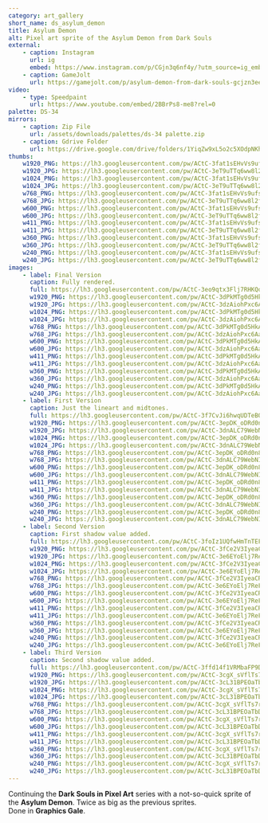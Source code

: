 ```yaml
---
category: art_gallery
short_name: ds_asylum_demon
title: Asylum Demon
alt: Pixel art sprite of the Asylum Demon from Dark Souls
external:
    - caption: Instagram
      url: ig
      embed: https://www.instagram.com/p/CGjn3q6nf4y/?utm_source=ig_embed&amp;utm_campaign=loading
    - caption: GameJolt
      url: https://gamejolt.com/p/asylum-demon-from-dark-souls-gcjzn3ee
video:
    - type: Speedpaint
      url: https://www.youtube.com/embed/2BBrPs8-me8?rel=0
palette: DS-34
mirrors:
    - caption: Zip File
      url: /assets/downloads/palettes/ds-34 palette.zip
    - caption: Gdrive Folder
      url: https://drive.google.com/drive/folders/1YiqZw9xL5o2c5XOdpNKhVUp9QVWIPloV?usp=sharing
thumbs:
    w1920_PNG: https://lh3.googleusercontent.com/pw/ACtC-3fat1sEHvVs9ufsaoOjiDBmNNJnMB2m73ZtiH-uPJu4xMg5_oFtq8Md73UHDKhEF5EuucBzviUFn4_8evPRYcIZmvW5Spe0cSW_FcLI3tqnSaFF-7-OWk18E3fzVrOV8KCVfB-tz-SjDC1Q_H2HZsj8=w355
    w1920_JPG: https://lh3.googleusercontent.com/pw/ACtC-3eT9uTTq6ww8l2f_z5xnGaSl4p5yf45kTAZer4d1KhtycOHbX4Tgoxyxg-MF7TUkCHxv27dyGZkjnRVg25vbG1Er7PtuLjajf4gY09xG_azpwPfF8bI-8rduhwSRVRh1qF8VYjbt90jgdJnpf7Z0g5q=w355
    w1024_PNG: https://lh3.googleusercontent.com/pw/ACtC-3fat1sEHvVs9ufsaoOjiDBmNNJnMB2m73ZtiH-uPJu4xMg5_oFtq8Md73UHDKhEF5EuucBzviUFn4_8evPRYcIZmvW5Spe0cSW_FcLI3tqnSaFF-7-OWk18E3fzVrOV8KCVfB-tz-SjDC1Q_H2HZsj8=w284
    w1024_JPG: https://lh3.googleusercontent.com/pw/ACtC-3eT9uTTq6ww8l2f_z5xnGaSl4p5yf45kTAZer4d1KhtycOHbX4Tgoxyxg-MF7TUkCHxv27dyGZkjnRVg25vbG1Er7PtuLjajf4gY09xG_azpwPfF8bI-8rduhwSRVRh1qF8VYjbt90jgdJnpf7Z0g5q=w284
    w768_PNG: https://lh3.googleusercontent.com/pw/ACtC-3fat1sEHvVs9ufsaoOjiDBmNNJnMB2m73ZtiH-uPJu4xMg5_oFtq8Md73UHDKhEF5EuucBzviUFn4_8evPRYcIZmvW5Spe0cSW_FcLI3tqnSaFF-7-OWk18E3fzVrOV8KCVfB-tz-SjDC1Q_H2HZsj8=w213
    w768_JPG: https://lh3.googleusercontent.com/pw/ACtC-3eT9uTTq6ww8l2f_z5xnGaSl4p5yf45kTAZer4d1KhtycOHbX4Tgoxyxg-MF7TUkCHxv27dyGZkjnRVg25vbG1Er7PtuLjajf4gY09xG_azpwPfF8bI-8rduhwSRVRh1qF8VYjbt90jgdJnpf7Z0g5q=w213
    w600_PNG: https://lh3.googleusercontent.com/pw/ACtC-3fat1sEHvVs9ufsaoOjiDBmNNJnMB2m73ZtiH-uPJu4xMg5_oFtq8Md73UHDKhEF5EuucBzviUFn4_8evPRYcIZmvW5Spe0cSW_FcLI3tqnSaFF-7-OWk18E3fzVrOV8KCVfB-tz-SjDC1Q_H2HZsj8=w166
    w600_JPG: https://lh3.googleusercontent.com/pw/ACtC-3eT9uTTq6ww8l2f_z5xnGaSl4p5yf45kTAZer4d1KhtycOHbX4Tgoxyxg-MF7TUkCHxv27dyGZkjnRVg25vbG1Er7PtuLjajf4gY09xG_azpwPfF8bI-8rduhwSRVRh1qF8VYjbt90jgdJnpf7Z0g5q=w166
    w411_PNG: https://lh3.googleusercontent.com/pw/ACtC-3fat1sEHvVs9ufsaoOjiDBmNNJnMB2m73ZtiH-uPJu4xMg5_oFtq8Md73UHDKhEF5EuucBzviUFn4_8evPRYcIZmvW5Spe0cSW_FcLI3tqnSaFF-7-OWk18E3fzVrOV8KCVfB-tz-SjDC1Q_H2HZsj8=w114
    w411_JPG: https://lh3.googleusercontent.com/pw/ACtC-3eT9uTTq6ww8l2f_z5xnGaSl4p5yf45kTAZer4d1KhtycOHbX4Tgoxyxg-MF7TUkCHxv27dyGZkjnRVg25vbG1Er7PtuLjajf4gY09xG_azpwPfF8bI-8rduhwSRVRh1qF8VYjbt90jgdJnpf7Z0g5q=w114
    w360_PNG: https://lh3.googleusercontent.com/pw/ACtC-3fat1sEHvVs9ufsaoOjiDBmNNJnMB2m73ZtiH-uPJu4xMg5_oFtq8Md73UHDKhEF5EuucBzviUFn4_8evPRYcIZmvW5Spe0cSW_FcLI3tqnSaFF-7-OWk18E3fzVrOV8KCVfB-tz-SjDC1Q_H2HZsj8=w100
    w360_JPG: https://lh3.googleusercontent.com/pw/ACtC-3eT9uTTq6ww8l2f_z5xnGaSl4p5yf45kTAZer4d1KhtycOHbX4Tgoxyxg-MF7TUkCHxv27dyGZkjnRVg25vbG1Er7PtuLjajf4gY09xG_azpwPfF8bI-8rduhwSRVRh1qF8VYjbt90jgdJnpf7Z0g5q=w100
    w240_PNG: https://lh3.googleusercontent.com/pw/ACtC-3fat1sEHvVs9ufsaoOjiDBmNNJnMB2m73ZtiH-uPJu4xMg5_oFtq8Md73UHDKhEF5EuucBzviUFn4_8evPRYcIZmvW5Spe0cSW_FcLI3tqnSaFF-7-OWk18E3fzVrOV8KCVfB-tz-SjDC1Q_H2HZsj8=w66
    w240_JPG: https://lh3.googleusercontent.com/pw/ACtC-3eT9uTTq6ww8l2f_z5xnGaSl4p5yf45kTAZer4d1KhtycOHbX4Tgoxyxg-MF7TUkCHxv27dyGZkjnRVg25vbG1Er7PtuLjajf4gY09xG_azpwPfF8bI-8rduhwSRVRh1qF8VYjbt90jgdJnpf7Z0g5q=w66
images:
    - label: Final Version
      caption: Fully rendered.
      full: https://lh3.googleusercontent.com/pw/ACtC-3eo9qtx3Flj7RHKQqBO68XlGMJFtYgcfZvXWeuANcKTHUgEBrN4ppzMzSnk6ixum_hEaoAz3Emi-Aq4EW3Nk2MNX963xiCjPnWrXhUB8riwiQ1uAxeQQacIQFvPelYPd3yjWVQzM898TGju8O6O0WgG=w1080
      w1920_PNG: https://lh3.googleusercontent.com/pw/ACtC-3dPkMTg0d5HkAxKxNfcTYWjwfAEONSyPm83jdngyAQIcp2UiaYALTpvGEA2OvuC1UZOaPTcRQ4dCeG-EXKlmBOmVxzZDbyTC_KEfrnsunRK3JVeA91hmIlV7yaz00ZXIvUODbnl4SM5RMuDteXjsYJZ=w850
      w1920_JPG: https://lh3.googleusercontent.com/pw/ACtC-3dzAiohPxc6Aa3dlcpmGK2uQqO6IimIochqX9t2ige6ueCpBVRqYBJv3CPlTgqgPPyfJTvR_-F5cmFWzGgPSRSSFi7kA_HQ-lPfh3ChzJwn_MtxKUDyWm9ke72PqyogDSh0vOMgSqXljE6HWEgahWLZ=w850
      w1024_PNG: https://lh3.googleusercontent.com/pw/ACtC-3dPkMTg0d5HkAxKxNfcTYWjwfAEONSyPm83jdngyAQIcp2UiaYALTpvGEA2OvuC1UZOaPTcRQ4dCeG-EXKlmBOmVxzZDbyTC_KEfrnsunRK3JVeA91hmIlV7yaz00ZXIvUODbnl4SM5RMuDteXjsYJZ=w711
      w1024_JPG: https://lh3.googleusercontent.com/pw/ACtC-3dzAiohPxc6Aa3dlcpmGK2uQqO6IimIochqX9t2ige6ueCpBVRqYBJv3CPlTgqgPPyfJTvR_-F5cmFWzGgPSRSSFi7kA_HQ-lPfh3ChzJwn_MtxKUDyWm9ke72PqyogDSh0vOMgSqXljE6HWEgahWLZ=w711
      w768_PNG: https://lh3.googleusercontent.com/pw/ACtC-3dPkMTg0d5HkAxKxNfcTYWjwfAEONSyPm83jdngyAQIcp2UiaYALTpvGEA2OvuC1UZOaPTcRQ4dCeG-EXKlmBOmVxzZDbyTC_KEfrnsunRK3JVeA91hmIlV7yaz00ZXIvUODbnl4SM5RMuDteXjsYJZ=w533
      w768_JPG: https://lh3.googleusercontent.com/pw/ACtC-3dzAiohPxc6Aa3dlcpmGK2uQqO6IimIochqX9t2ige6ueCpBVRqYBJv3CPlTgqgPPyfJTvR_-F5cmFWzGgPSRSSFi7kA_HQ-lPfh3ChzJwn_MtxKUDyWm9ke72PqyogDSh0vOMgSqXljE6HWEgahWLZ=w533
      w600_PNG: https://lh3.googleusercontent.com/pw/ACtC-3dPkMTg0d5HkAxKxNfcTYWjwfAEONSyPm83jdngyAQIcp2UiaYALTpvGEA2OvuC1UZOaPTcRQ4dCeG-EXKlmBOmVxzZDbyTC_KEfrnsunRK3JVeA91hmIlV7yaz00ZXIvUODbnl4SM5RMuDteXjsYJZ=w416
      w600_JPG: https://lh3.googleusercontent.com/pw/ACtC-3dzAiohPxc6Aa3dlcpmGK2uQqO6IimIochqX9t2ige6ueCpBVRqYBJv3CPlTgqgPPyfJTvR_-F5cmFWzGgPSRSSFi7kA_HQ-lPfh3ChzJwn_MtxKUDyWm9ke72PqyogDSh0vOMgSqXljE6HWEgahWLZ=w416
      w411_PNG: https://lh3.googleusercontent.com/pw/ACtC-3dPkMTg0d5HkAxKxNfcTYWjwfAEONSyPm83jdngyAQIcp2UiaYALTpvGEA2OvuC1UZOaPTcRQ4dCeG-EXKlmBOmVxzZDbyTC_KEfrnsunRK3JVeA91hmIlV7yaz00ZXIvUODbnl4SM5RMuDteXjsYJZ=w285
      w411_JPG: https://lh3.googleusercontent.com/pw/ACtC-3dzAiohPxc6Aa3dlcpmGK2uQqO6IimIochqX9t2ige6ueCpBVRqYBJv3CPlTgqgPPyfJTvR_-F5cmFWzGgPSRSSFi7kA_HQ-lPfh3ChzJwn_MtxKUDyWm9ke72PqyogDSh0vOMgSqXljE6HWEgahWLZ=w285
      w360_PNG: https://lh3.googleusercontent.com/pw/ACtC-3dPkMTg0d5HkAxKxNfcTYWjwfAEONSyPm83jdngyAQIcp2UiaYALTpvGEA2OvuC1UZOaPTcRQ4dCeG-EXKlmBOmVxzZDbyTC_KEfrnsunRK3JVeA91hmIlV7yaz00ZXIvUODbnl4SM5RMuDteXjsYJZ=w250
      w360_JPG: https://lh3.googleusercontent.com/pw/ACtC-3dzAiohPxc6Aa3dlcpmGK2uQqO6IimIochqX9t2ige6ueCpBVRqYBJv3CPlTgqgPPyfJTvR_-F5cmFWzGgPSRSSFi7kA_HQ-lPfh3ChzJwn_MtxKUDyWm9ke72PqyogDSh0vOMgSqXljE6HWEgahWLZ=w250
      w240_PNG: https://lh3.googleusercontent.com/pw/ACtC-3dPkMTg0d5HkAxKxNfcTYWjwfAEONSyPm83jdngyAQIcp2UiaYALTpvGEA2OvuC1UZOaPTcRQ4dCeG-EXKlmBOmVxzZDbyTC_KEfrnsunRK3JVeA91hmIlV7yaz00ZXIvUODbnl4SM5RMuDteXjsYJZ=w166
      w240_JPG: https://lh3.googleusercontent.com/pw/ACtC-3dzAiohPxc6Aa3dlcpmGK2uQqO6IimIochqX9t2ige6ueCpBVRqYBJv3CPlTgqgPPyfJTvR_-F5cmFWzGgPSRSSFi7kA_HQ-lPfh3ChzJwn_MtxKUDyWm9ke72PqyogDSh0vOMgSqXljE6HWEgahWLZ=w166
    - label: First Version
      caption: Just the lineart and midtones.
      full: https://lh3.googleusercontent.com/pw/ACtC-3f7CvJi6hwqUDTeBOY6qc6am7mG-SwTrwH1jUJmQMyokUoTfU1Ra8b6AF6l2ZdTFI-lNy6V2V0EctRJ9Wk1LfzV41L1ckL4IuVvsyTHd-9BHk_DMI0eUhMls85YwnxIlHxPfTEvY-LAQJjk55ywQJIC=w1080
      w1920_PNG: https://lh3.googleusercontent.com/pw/ACtC-3epDK_oDRd0n8Z0ARiyL9yoTIHyGSBGO_1LMlGp2qadAqRzl-rEuUl4Auf95zKzr8XvK6U6qCB3jukuAv7kWCO2iRgnmMNk4KVOUzQeYB9fM568pryOj3oUAvCdkpiF_MxVox3LST1eKPnQvIG_8mGL=w850
      w1920_JPG: https://lh3.googleusercontent.com/pw/ACtC-3dnALC79WebNIdu_q--V0sP0bXfeoz2EfnYAbTvnTnNqK50Z8GE226EeBfMdFcU215jkfuagKLYp8ksRfwByE1v0W2RO2ntH9WNpMY7vDyPhl8sQUzXcVu804aFh3xUj2JkGgwcrOesWZUPOF3lYMYc=w850
      w1024_PNG: https://lh3.googleusercontent.com/pw/ACtC-3epDK_oDRd0n8Z0ARiyL9yoTIHyGSBGO_1LMlGp2qadAqRzl-rEuUl4Auf95zKzr8XvK6U6qCB3jukuAv7kWCO2iRgnmMNk4KVOUzQeYB9fM568pryOj3oUAvCdkpiF_MxVox3LST1eKPnQvIG_8mGL=w711
      w1024_JPG: https://lh3.googleusercontent.com/pw/ACtC-3dnALC79WebNIdu_q--V0sP0bXfeoz2EfnYAbTvnTnNqK50Z8GE226EeBfMdFcU215jkfuagKLYp8ksRfwByE1v0W2RO2ntH9WNpMY7vDyPhl8sQUzXcVu804aFh3xUj2JkGgwcrOesWZUPOF3lYMYc=w711
      w768_PNG: https://lh3.googleusercontent.com/pw/ACtC-3epDK_oDRd0n8Z0ARiyL9yoTIHyGSBGO_1LMlGp2qadAqRzl-rEuUl4Auf95zKzr8XvK6U6qCB3jukuAv7kWCO2iRgnmMNk4KVOUzQeYB9fM568pryOj3oUAvCdkpiF_MxVox3LST1eKPnQvIG_8mGL=w533
      w768_JPG: https://lh3.googleusercontent.com/pw/ACtC-3dnALC79WebNIdu_q--V0sP0bXfeoz2EfnYAbTvnTnNqK50Z8GE226EeBfMdFcU215jkfuagKLYp8ksRfwByE1v0W2RO2ntH9WNpMY7vDyPhl8sQUzXcVu804aFh3xUj2JkGgwcrOesWZUPOF3lYMYc=w533
      w600_PNG: https://lh3.googleusercontent.com/pw/ACtC-3epDK_oDRd0n8Z0ARiyL9yoTIHyGSBGO_1LMlGp2qadAqRzl-rEuUl4Auf95zKzr8XvK6U6qCB3jukuAv7kWCO2iRgnmMNk4KVOUzQeYB9fM568pryOj3oUAvCdkpiF_MxVox3LST1eKPnQvIG_8mGL=w416
      w600_JPG: https://lh3.googleusercontent.com/pw/ACtC-3dnALC79WebNIdu_q--V0sP0bXfeoz2EfnYAbTvnTnNqK50Z8GE226EeBfMdFcU215jkfuagKLYp8ksRfwByE1v0W2RO2ntH9WNpMY7vDyPhl8sQUzXcVu804aFh3xUj2JkGgwcrOesWZUPOF3lYMYc=w416
      w411_PNG: https://lh3.googleusercontent.com/pw/ACtC-3epDK_oDRd0n8Z0ARiyL9yoTIHyGSBGO_1LMlGp2qadAqRzl-rEuUl4Auf95zKzr8XvK6U6qCB3jukuAv7kWCO2iRgnmMNk4KVOUzQeYB9fM568pryOj3oUAvCdkpiF_MxVox3LST1eKPnQvIG_8mGL=w285
      w411_JPG: https://lh3.googleusercontent.com/pw/ACtC-3dnALC79WebNIdu_q--V0sP0bXfeoz2EfnYAbTvnTnNqK50Z8GE226EeBfMdFcU215jkfuagKLYp8ksRfwByE1v0W2RO2ntH9WNpMY7vDyPhl8sQUzXcVu804aFh3xUj2JkGgwcrOesWZUPOF3lYMYc=w285
      w360_PNG: https://lh3.googleusercontent.com/pw/ACtC-3epDK_oDRd0n8Z0ARiyL9yoTIHyGSBGO_1LMlGp2qadAqRzl-rEuUl4Auf95zKzr8XvK6U6qCB3jukuAv7kWCO2iRgnmMNk4KVOUzQeYB9fM568pryOj3oUAvCdkpiF_MxVox3LST1eKPnQvIG_8mGL=w250
      w360_JPG: https://lh3.googleusercontent.com/pw/ACtC-3dnALC79WebNIdu_q--V0sP0bXfeoz2EfnYAbTvnTnNqK50Z8GE226EeBfMdFcU215jkfuagKLYp8ksRfwByE1v0W2RO2ntH9WNpMY7vDyPhl8sQUzXcVu804aFh3xUj2JkGgwcrOesWZUPOF3lYMYc=w250
      w240_PNG: https://lh3.googleusercontent.com/pw/ACtC-3epDK_oDRd0n8Z0ARiyL9yoTIHyGSBGO_1LMlGp2qadAqRzl-rEuUl4Auf95zKzr8XvK6U6qCB3jukuAv7kWCO2iRgnmMNk4KVOUzQeYB9fM568pryOj3oUAvCdkpiF_MxVox3LST1eKPnQvIG_8mGL=w166
      w240_JPG: https://lh3.googleusercontent.com/pw/ACtC-3dnALC79WebNIdu_q--V0sP0bXfeoz2EfnYAbTvnTnNqK50Z8GE226EeBfMdFcU215jkfuagKLYp8ksRfwByE1v0W2RO2ntH9WNpMY7vDyPhl8sQUzXcVu804aFh3xUj2JkGgwcrOesWZUPOF3lYMYc=w166
    - label: Second Version
      caption: First shadow value added.
      full: https://lh3.googleusercontent.com/pw/ACtC-3foIz1UQfwHmTnTEFy_W6jfBnAezp-403_jBmeqKhoZO8s006wQndXgAuvjNTFnMj3zRfcMDEBRF3jy_83VmT-xbiTo4Z8SaIehEa3FMik3YjyDTCBvxiAs3pmOi8kGORjgK3osBzFlUhKetTWCARUk=w1080
      w1920_PNG: https://lh3.googleusercontent.com/pw/ACtC-3fCe2V3IyeaCRAB6YhMZtIjS8jhYsFSs4ni5Ybc7usJdhS0M-MK-WohaUoPeSRM7gvNN5U7vZeXe3Tbj6gV0fE2bl6YAviMNnTCfPHBcehUyqusRswDu_Wtr5yAtts8t3n7h4ZNze8xW97NEggfntIZ=w850
      w1920_JPG: https://lh3.googleusercontent.com/pw/ACtC-3e6EYoElj7ReFqQv88Z5iht0BH82lX-mxA_tUANu9UcQN2ajDVYip8gqz9AJC5dFqI8vVy4aF4BrnDSXhmzsPyxkqd4Oy--qqzZutELlvKyrSORDlKvWFlTYrH9DcpbMyOrrEYiyXoiO7vr9YK_eGmY=w850
      w1024_PNG: https://lh3.googleusercontent.com/pw/ACtC-3fCe2V3IyeaCRAB6YhMZtIjS8jhYsFSs4ni5Ybc7usJdhS0M-MK-WohaUoPeSRM7gvNN5U7vZeXe3Tbj6gV0fE2bl6YAviMNnTCfPHBcehUyqusRswDu_Wtr5yAtts8t3n7h4ZNze8xW97NEggfntIZ=w711
      w1024_JPG: https://lh3.googleusercontent.com/pw/ACtC-3e6EYoElj7ReFqQv88Z5iht0BH82lX-mxA_tUANu9UcQN2ajDVYip8gqz9AJC5dFqI8vVy4aF4BrnDSXhmzsPyxkqd4Oy--qqzZutELlvKyrSORDlKvWFlTYrH9DcpbMyOrrEYiyXoiO7vr9YK_eGmY=w711
      w768_PNG: https://lh3.googleusercontent.com/pw/ACtC-3fCe2V3IyeaCRAB6YhMZtIjS8jhYsFSs4ni5Ybc7usJdhS0M-MK-WohaUoPeSRM7gvNN5U7vZeXe3Tbj6gV0fE2bl6YAviMNnTCfPHBcehUyqusRswDu_Wtr5yAtts8t3n7h4ZNze8xW97NEggfntIZ=w533
      w768_JPG: https://lh3.googleusercontent.com/pw/ACtC-3e6EYoElj7ReFqQv88Z5iht0BH82lX-mxA_tUANu9UcQN2ajDVYip8gqz9AJC5dFqI8vVy4aF4BrnDSXhmzsPyxkqd4Oy--qqzZutELlvKyrSORDlKvWFlTYrH9DcpbMyOrrEYiyXoiO7vr9YK_eGmY=w533
      w600_PNG: https://lh3.googleusercontent.com/pw/ACtC-3fCe2V3IyeaCRAB6YhMZtIjS8jhYsFSs4ni5Ybc7usJdhS0M-MK-WohaUoPeSRM7gvNN5U7vZeXe3Tbj6gV0fE2bl6YAviMNnTCfPHBcehUyqusRswDu_Wtr5yAtts8t3n7h4ZNze8xW97NEggfntIZ=w416
      w600_JPG: https://lh3.googleusercontent.com/pw/ACtC-3e6EYoElj7ReFqQv88Z5iht0BH82lX-mxA_tUANu9UcQN2ajDVYip8gqz9AJC5dFqI8vVy4aF4BrnDSXhmzsPyxkqd4Oy--qqzZutELlvKyrSORDlKvWFlTYrH9DcpbMyOrrEYiyXoiO7vr9YK_eGmY=w416
      w411_PNG: https://lh3.googleusercontent.com/pw/ACtC-3fCe2V3IyeaCRAB6YhMZtIjS8jhYsFSs4ni5Ybc7usJdhS0M-MK-WohaUoPeSRM7gvNN5U7vZeXe3Tbj6gV0fE2bl6YAviMNnTCfPHBcehUyqusRswDu_Wtr5yAtts8t3n7h4ZNze8xW97NEggfntIZ=w285
      w411_JPG: https://lh3.googleusercontent.com/pw/ACtC-3e6EYoElj7ReFqQv88Z5iht0BH82lX-mxA_tUANu9UcQN2ajDVYip8gqz9AJC5dFqI8vVy4aF4BrnDSXhmzsPyxkqd4Oy--qqzZutELlvKyrSORDlKvWFlTYrH9DcpbMyOrrEYiyXoiO7vr9YK_eGmY=w285
      w360_PNG: https://lh3.googleusercontent.com/pw/ACtC-3fCe2V3IyeaCRAB6YhMZtIjS8jhYsFSs4ni5Ybc7usJdhS0M-MK-WohaUoPeSRM7gvNN5U7vZeXe3Tbj6gV0fE2bl6YAviMNnTCfPHBcehUyqusRswDu_Wtr5yAtts8t3n7h4ZNze8xW97NEggfntIZ=w250
      w360_JPG: https://lh3.googleusercontent.com/pw/ACtC-3e6EYoElj7ReFqQv88Z5iht0BH82lX-mxA_tUANu9UcQN2ajDVYip8gqz9AJC5dFqI8vVy4aF4BrnDSXhmzsPyxkqd4Oy--qqzZutELlvKyrSORDlKvWFlTYrH9DcpbMyOrrEYiyXoiO7vr9YK_eGmY=w250
      w240_PNG: https://lh3.googleusercontent.com/pw/ACtC-3fCe2V3IyeaCRAB6YhMZtIjS8jhYsFSs4ni5Ybc7usJdhS0M-MK-WohaUoPeSRM7gvNN5U7vZeXe3Tbj6gV0fE2bl6YAviMNnTCfPHBcehUyqusRswDu_Wtr5yAtts8t3n7h4ZNze8xW97NEggfntIZ=w166
      w240_JPG: https://lh3.googleusercontent.com/pw/ACtC-3e6EYoElj7ReFqQv88Z5iht0BH82lX-mxA_tUANu9UcQN2ajDVYip8gqz9AJC5dFqI8vVy4aF4BrnDSXhmzsPyxkqd4Oy--qqzZutELlvKyrSORDlKvWFlTYrH9DcpbMyOrrEYiyXoiO7vr9YK_eGmY=w166
    - label: Third Version
      caption: Second shadow value added.
      full: https://lh3.googleusercontent.com/pw/ACtC-3ffd14f1VRMbaFP9Dq2yojkaFLatnh8N9E4UzsTh8awtV0daygeghMFhPx8eAjBx_5xEwPffFd-XX1gs4MuRHVWNXCqppZb2Ko3KGB7iqj_QIBaNZDkxwpTu_l6ZfZfaQqCZDns534KXJAAw3BXt5JJ=w1080
      w1920_PNG: https://lh3.googleusercontent.com/pw/ACtC-3cgX_sVflTs7rQwFTZysEHIZFw2GAfbat_XKCG0kLnfjtESwmSMFVBzl93NVJPAz3sZm165LFmTn_bZaVh2jgXSREOvbJ0yxWnnVgl9sUtQMH7DDV-1pRP8gzE9MDo8YYw1IaNd2v36bvm6Oz1utXD1=w850
      w1920_JPG: https://lh3.googleusercontent.com/pw/ACtC-3cL31BPEOaTbDhIS15r-dqfxKUE4gjP7fzl3RzcUVc9hgVTT-xLJm49IgOlWcah-E000HZML7B6zTdYTaDdOPCSgPKPB1fl8e1s32phG4F6wOaDhNYxrTEXpr8oldKCXRbkVW_CF5HMXHsQ2-nVlbmH=w850
      w1024_PNG: https://lh3.googleusercontent.com/pw/ACtC-3cgX_sVflTs7rQwFTZysEHIZFw2GAfbat_XKCG0kLnfjtESwmSMFVBzl93NVJPAz3sZm165LFmTn_bZaVh2jgXSREOvbJ0yxWnnVgl9sUtQMH7DDV-1pRP8gzE9MDo8YYw1IaNd2v36bvm6Oz1utXD1=w711
      w1024_JPG: https://lh3.googleusercontent.com/pw/ACtC-3cL31BPEOaTbDhIS15r-dqfxKUE4gjP7fzl3RzcUVc9hgVTT-xLJm49IgOlWcah-E000HZML7B6zTdYTaDdOPCSgPKPB1fl8e1s32phG4F6wOaDhNYxrTEXpr8oldKCXRbkVW_CF5HMXHsQ2-nVlbmH=w711
      w768_PNG: https://lh3.googleusercontent.com/pw/ACtC-3cgX_sVflTs7rQwFTZysEHIZFw2GAfbat_XKCG0kLnfjtESwmSMFVBzl93NVJPAz3sZm165LFmTn_bZaVh2jgXSREOvbJ0yxWnnVgl9sUtQMH7DDV-1pRP8gzE9MDo8YYw1IaNd2v36bvm6Oz1utXD1=w533
      w768_JPG: https://lh3.googleusercontent.com/pw/ACtC-3cL31BPEOaTbDhIS15r-dqfxKUE4gjP7fzl3RzcUVc9hgVTT-xLJm49IgOlWcah-E000HZML7B6zTdYTaDdOPCSgPKPB1fl8e1s32phG4F6wOaDhNYxrTEXpr8oldKCXRbkVW_CF5HMXHsQ2-nVlbmH=w533
      w600_PNG: https://lh3.googleusercontent.com/pw/ACtC-3cgX_sVflTs7rQwFTZysEHIZFw2GAfbat_XKCG0kLnfjtESwmSMFVBzl93NVJPAz3sZm165LFmTn_bZaVh2jgXSREOvbJ0yxWnnVgl9sUtQMH7DDV-1pRP8gzE9MDo8YYw1IaNd2v36bvm6Oz1utXD1=w416
      w600_JPG: https://lh3.googleusercontent.com/pw/ACtC-3cL31BPEOaTbDhIS15r-dqfxKUE4gjP7fzl3RzcUVc9hgVTT-xLJm49IgOlWcah-E000HZML7B6zTdYTaDdOPCSgPKPB1fl8e1s32phG4F6wOaDhNYxrTEXpr8oldKCXRbkVW_CF5HMXHsQ2-nVlbmH=w416
      w411_PNG: https://lh3.googleusercontent.com/pw/ACtC-3cgX_sVflTs7rQwFTZysEHIZFw2GAfbat_XKCG0kLnfjtESwmSMFVBzl93NVJPAz3sZm165LFmTn_bZaVh2jgXSREOvbJ0yxWnnVgl9sUtQMH7DDV-1pRP8gzE9MDo8YYw1IaNd2v36bvm6Oz1utXD1=w285
      w411_JPG: https://lh3.googleusercontent.com/pw/ACtC-3cL31BPEOaTbDhIS15r-dqfxKUE4gjP7fzl3RzcUVc9hgVTT-xLJm49IgOlWcah-E000HZML7B6zTdYTaDdOPCSgPKPB1fl8e1s32phG4F6wOaDhNYxrTEXpr8oldKCXRbkVW_CF5HMXHsQ2-nVlbmH=w285
      w360_PNG: https://lh3.googleusercontent.com/pw/ACtC-3cgX_sVflTs7rQwFTZysEHIZFw2GAfbat_XKCG0kLnfjtESwmSMFVBzl93NVJPAz3sZm165LFmTn_bZaVh2jgXSREOvbJ0yxWnnVgl9sUtQMH7DDV-1pRP8gzE9MDo8YYw1IaNd2v36bvm6Oz1utXD1=w250
      w360_JPG: https://lh3.googleusercontent.com/pw/ACtC-3cL31BPEOaTbDhIS15r-dqfxKUE4gjP7fzl3RzcUVc9hgVTT-xLJm49IgOlWcah-E000HZML7B6zTdYTaDdOPCSgPKPB1fl8e1s32phG4F6wOaDhNYxrTEXpr8oldKCXRbkVW_CF5HMXHsQ2-nVlbmH=w250
      w240_PNG: https://lh3.googleusercontent.com/pw/ACtC-3cgX_sVflTs7rQwFTZysEHIZFw2GAfbat_XKCG0kLnfjtESwmSMFVBzl93NVJPAz3sZm165LFmTn_bZaVh2jgXSREOvbJ0yxWnnVgl9sUtQMH7DDV-1pRP8gzE9MDo8YYw1IaNd2v36bvm6Oz1utXD1=w166
      w240_JPG: https://lh3.googleusercontent.com/pw/ACtC-3cL31BPEOaTbDhIS15r-dqfxKUE4gjP7fzl3RzcUVc9hgVTT-xLJm49IgOlWcah-E000HZML7B6zTdYTaDdOPCSgPKPB1fl8e1s32phG4F6wOaDhNYxrTEXpr8oldKCXRbkVW_CF5HMXHsQ2-nVlbmH=w166
---
```


Continuing the **Dark Souls in Pixel Art** series with a not-so-quick sprite of the **Asylum Demon**. Twice as big as the previous sprites.  
Done in **Graphics Gale**.
